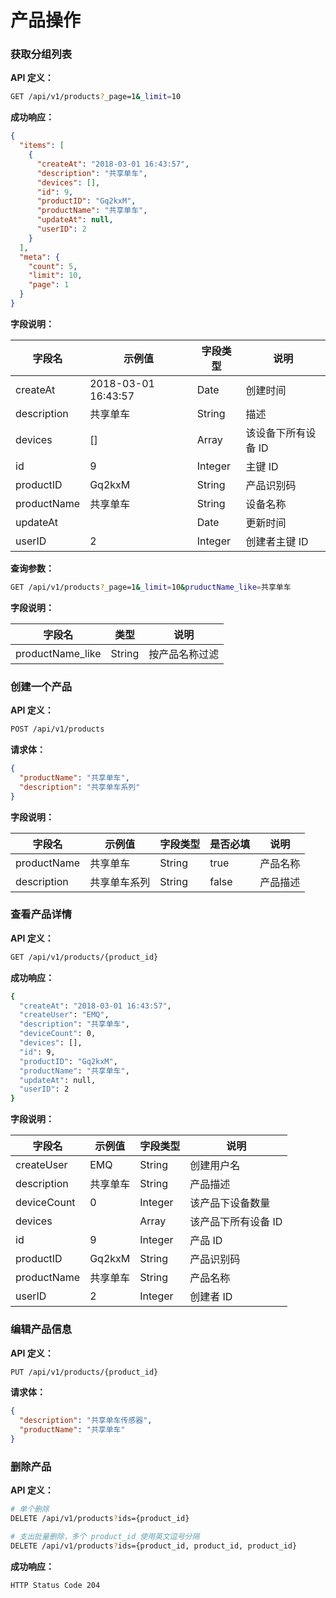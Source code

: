 # 产品操作

### 获取分组列表

**API 定义：**
```bash
GET /api/v1/products?_page=1&_limit=10 
```

**成功响应：**

```json
{
  "items": [
    {
      "createAt": "2018-03-01 16:43:57",
      "description": "共享单车",
      "devices": [],
      "id": 9,
      "productID": "Gq2kxM",
      "productName": "共享单车",
      "updateAt": null,
      "userID": 2
    }
  ],
  "meta": {
    "count": 5,
    "limit": 10,
    "page": 1
  }
}
```

**字段说明：**

| 字段名         | 示例值                 | 字段类型   | 说明   |
| ----------- | ------------------- | ------ | ---- |
| createAt    | 2018-03-01 16:43:57 | Date | 创建时间     |
| description | 共享单车                | String | 描述   |
| devices     | []                    | Array |  该设备下所有设备 ID     |
| id          | 9                   | Integer | 主键 ID     |
| productID   | Gq2kxM              | String | 产品识别码     |
| productName | 共享单车                | String | 设备名称 |
| updateAt    |                     | Date |  更新时间    |
| userID      | 2                   | Integer | 创建者主键 ID      |


**查询参数：**
```bash
GET /api/v1/products?_page=1&_limit=10&pruductName_like=共享单车
```

**字段说明：**

| 字段名     | 类型   | 说明          |
| ------ | --- | ----------- |
| productName_like  | String | 按产品名称过滤   |




### 创建一个产品

**API 定义：**
```bash
POST /api/v1/products
```

**请求体：**

```json
{
  "productName": "共享单车",
  "description": "共享单车系列"
}
```

**字段说明：**

| 字段名         | 示例值   | 字段类型   | 是否必填  | 说明   |
| ----------- | ----- | ------ | ----- | ---- |
| productName | 共享单车 | String | true  | 产品名称 |
| description | 共享单车系列  | String | false | 产品描述   | 



### 查看产品详情

**API 定义：**

```bash
GET /api/v1/products/{product_id}
```

**成功响应：**

```bash
{
  "createAt": "2018-03-01 16:43:57",
  "createUser": "EMQ",
  "description": "共享单车",
  "deviceCount": 0,
  "devices": [],
  "id": 9,
  "productID": "Gq2kxM",
  "productName": "共享单车",
  "updateAt": null,
  "userID": 2
}
```

**字段说明：**

| 字段名         | 示例值                 | 字段类型   | 说明   |
| ----------- | ------------------- | ------ | ---- |
| createUser  | EMQ              | String | 创建用户名     |
| description | 共享单车                | String | 产品描述   |
| deviceCount | 0                   | Integer | 该产品下设备数量     |
| devices     |                     | Array | 该产品下所有设备 ID     |
| id          | 9                   | Integer | 产品 ID     |
| productID   | Gq2kxM              | String | 产品识别码     |
| productName | 共享单车                | String | 产品名称 |
| userID      | 2                   | Integer | 创建者 ID    | 


### 编辑产品信息

**API 定义：**

```bash
PUT /api/v1/products/{product_id}
```

**请求体：**

```json
{
  "description": "共享单车传感器",
  "productName": "共享单车"
}
```


### 删除产品

**API 定义：**
```bash
# 单个删除
DELETE /api/v1/products?ids={product_id}

# 支出批量删除，多个 product_id 使用英文逗号分隔
DELETE /api/v1/products?ids={product_id, product_id, product_id}
```


**成功响应：**

```bash
HTTP Status Code 204
```


